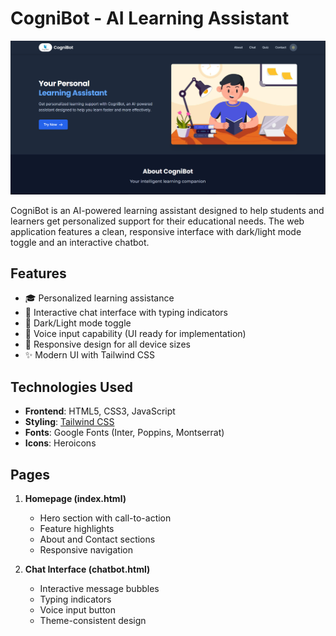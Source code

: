 # CogniBot - AI Learning Assistant

![CogniBot-Homepage](templates/homepage.png)

CogniBot is an AI-powered learning assistant designed to help students and learners get personalized support for their educational needs. The web application features a clean, responsive interface with dark/light mode toggle and an interactive chatbot.

## Features

- 🎓 Personalized learning assistance
- 💬 Interactive chat interface with typing indicators
- 🌙 Dark/Light mode toggle
- 🎤 Voice input capability (UI ready for implementation)
- 📱 Responsive design for all device sizes
- ✨ Modern UI with Tailwind CSS

## Technologies Used

- **Frontend**: HTML5, CSS3, JavaScript
- **Styling**: [Tailwind CSS](https://tailwindcss.com/)
- **Fonts**: Google Fonts (Inter, Poppins, Montserrat)
- **Icons**: Heroicons

## Pages

1. **Homepage (index.html)**
   - Hero section with call-to-action
   - Feature highlights
   - About and Contact sections
   - Responsive navigation

2. **Chat Interface (chatbot.html)**
   - Interactive message bubbles
   - Typing indicators
   - Voice input button
   - Theme-consistent design
